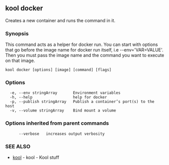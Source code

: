 ## kool docker

Creates a new container and runs the command in it.

### Synopsis

This command acts as a helper for docker run.
You can start with options that go before the image name
for docker run itself, i.e --env='VAR=VALUE'. Then you must pass
the image name and the command you want to execute on that image.

```
kool docker [options] [image] [command] [flags]
```

### Options

```
  -e, --env stringArray       Environment variables
  -h, --help                  help for docker
  -p, --publish stringArray   Publish a container’s port(s) to the host
  -v, --volume stringArray    Bind mount a volume
```

### Options inherited from parent commands

```
      --verbose   increases output verbosity
```

### SEE ALSO

* [kool](kool.md)	 - kool - Kool stuff

